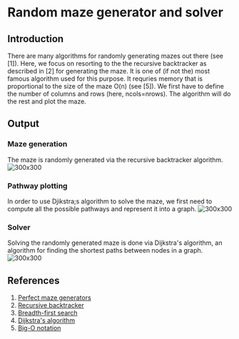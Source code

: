 # **Random maze generator and solver**

## Introduction

There are many algorithms for randomly generating mazes out there (see [1]). Here, we focus on resorting to the the recursive backtracker as described in [2] for generating the maze. It is one of (if not the) most famous algorithm used for this purpose. It requries memory that is proportional to the size of the maze O(n) (see [5]). We first have to define the number of columns and rows (here, ncols=nrows). The algorithm will do the rest and plot the maze.

## Output
### Maze generation

The maze is randomly generated via the recursive backtracker algorithm.
![300x300](https://github.com/AlexandreCirilo/maze-generator/blob/master/images/maze_1.gif)

### Pathway plotting

In order to use Djikstra;s algorithm to solve the maze, we first need to compute all the possible pathways and represent it into a graph.
![300x300](https://github.com/AlexandreCirilo/maze-generator/blob/master/images/maze_2.png)

### Solver

Solving the randomly generated maze is done via Dijkstra's algorithm, an algorithm for finding the shortest paths between nodes in a graph.
![300x300](https://github.com/AlexandreCirilo/maze-generator/blob/master/images/maze_3.png)

## References

1. [Perfect maze generators](http://people.cs.ksu.edu/~ashley78/wiki.ashleycoleman.me/index.php/Perfect_Maze_Generators.html)
1. [Recursive backtracker](http://people.cs.ksu.edu/~ashley78/wiki.ashleycoleman.me/index.php/Recursive_Backtracker.html)
1. [Breadth-first search](https://courses.cs.washington.edu/courses/cse326/03su/homework/hw3/bfs.html)
1. [Dijkstra's algorithm](https://en.wikipedia.org/wiki/Dijkstra%27s_algorithm#Pseudocode)
1. [Big-O notation](http://bigocheatsheet.com/)

